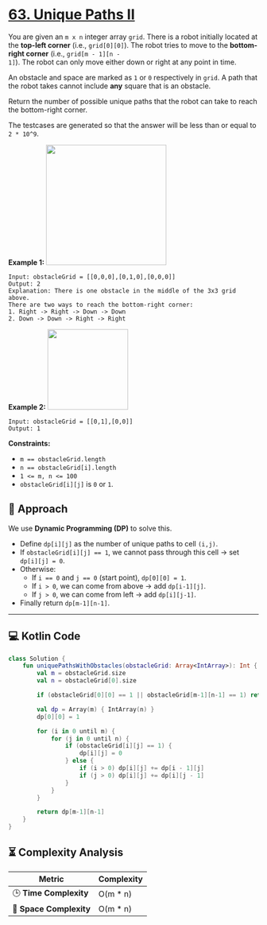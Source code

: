 # [63. Unique Paths II](https://leetcode.com/problems/unique-paths-ii/description/?envType=study-plan-v2&envId=top-interview-150)

You are given an <code>m x n</code> integer array <code>grid</code>. There is a robot initially located at the <b>top-left corner</b> (i.e., <code>grid[0][0]</code>). The robot tries to move to the **bottom-right corner**  (i.e., <code>grid[m - 1][n - 1]</code>). The robot can only move either down or right at any point in time.

An obstacle and space are marked as <code>1</code> or <code>0</code> respectively in <code>grid</code>. A path that the robot takes cannot include **any**  square that is an obstacle.

Return the number of possible unique paths that the robot can take to reach the bottom-right corner.

The testcases are generated so that the answer will be less than or equal to <code>2 * 10^9</code>.

**Example 1:** 
<img alt="" src="https://assets.leetcode.com/uploads/2020/11/04/robot1.jpg" style="width: 242px; height: 242px;">

```
Input: obstacleGrid = [[0,0,0],[0,1,0],[0,0,0]]
Output: 2
Explanation: There is one obstacle in the middle of the 3x3 grid above.
There are two ways to reach the bottom-right corner:
1. Right -> Right -> Down -> Down
2. Down -> Down -> Right -> Right
```

**Example 2:** 
<img alt="" src="https://assets.leetcode.com/uploads/2020/11/04/robot2.jpg" style="width: 162px; height: 162px;">

```
Input: obstacleGrid = [[0,1],[0,0]]
Output: 1
```

**Constraints:** 

- <code>m == obstacleGrid.length</code>
- <code>n == obstacleGrid[i].length</code>
- <code>1 <= m, n <= 100</code>
- <code>obstacleGrid[i][j]</code> is <code>0</code> or <code>1</code>.

## 🚀 Approach

We use **Dynamic Programming (DP)** to solve this.

- Define `dp[i][j]` as the number of unique paths to cell `(i,j)`.
- If `obstacleGrid[i][j] == 1`, we cannot pass through this cell → set `dp[i][j] = 0`.
- Otherwise:
  - If `i == 0` and `j == 0` (start point), `dp[0][0] = 1`.
  - If `i > 0`, we can come from above → add `dp[i-1][j]`.
  - If `j > 0`, we can come from left → add `dp[i][j-1]`.
- Finally return `dp[m-1][n-1]`.

---

## 💻 Kotlin Code

```kotlin
class Solution {
    fun uniquePathsWithObstacles(obstacleGrid: Array<IntArray>): Int {
        val m = obstacleGrid.size
        val n = obstacleGrid[0].size

        if (obstacleGrid[0][0] == 1 || obstacleGrid[m-1][n-1] == 1) return 0

        val dp = Array(m) { IntArray(n) }
        dp[0][0] = 1

        for (i in 0 until m) {
            for (j in 0 until n) {
                if (obstacleGrid[i][j] == 1) {
                    dp[i][j] = 0
                } else {
                    if (i > 0) dp[i][j] += dp[i - 1][j]
                    if (j > 0) dp[i][j] += dp[i][j - 1]
                }
            }
        }

        return dp[m-1][n-1]
    }
}
```

## ⏳ Complexity Analysis

| Metric               | Complexity        |
|-----------------------|-------------------|
| 🕒 **Time Complexity** |  O(m * n)  |
| 💾 **Space Complexity**|  O(m * n)  |
